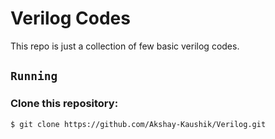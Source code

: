 # Verilog Codes
This repo is just a collection of few basic verilog codes.

## `Running` 
### Clone this repository: 
```bash
$ git clone https://github.com/Akshay-Kaushik/Verilog.git
```
